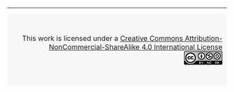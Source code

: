 ---
<div style="text-align: right; vertical-align: middle; font-size: medium; background-color: #f7f7f7; padding: 1.875rem 0.625rem;">

  This work is licensed under a [Creative Commons Attribution-NonCommercial-ShareAlike 4.0 International License](http://creativecommons.org/licenses/by-nc/4.0/) 
[![Creative Commons License](images/cc-nc-sa.png)](http://creativecommons.org/licenses/by-nc-sa/4.0/)
</div>

